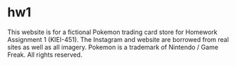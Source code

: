 # hw1 
This website is for a fictional Pokemon trading card store for Homework Assignment 1 (KIEI-451). The Instagram and website are borrowed from real sites as well as all imagery. 
Pokemon is a trademark of Nintendo / Game Freak. All rights reserved. 
